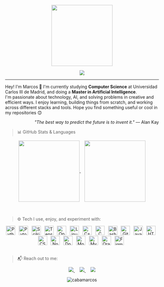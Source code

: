 <!-- Presentation section -->
<p align="center">
  <img src="https://raw.githubusercontent.com/cabamarcos/cabamarcos/main/logo/preview.png" width="200">
</p>

<p align="center">
  <!-- Typing SVG by DenverCoder1 - https://github.com/DenverCoder1/readme-typing-svg -->
  <a href="https://github.com/DenverCoder1/readme-typing-svg">
    <img src="https://readme-typing-svg.demolab.com/?lines=Bachelor’s%20degree%20in%20Computer%20Science;AI%20Master%20Student;Always%20curious%20about%20tech&font=Fira%20Code&center=true&width=500&height=45&color=30C9A7&vCenter=true&pause=1000&size=22" />
  </a>
</p>

---

<!-- Bio section -->
Hey! I'm Marcos 👋 I'm currently studying **Computer Science** at Universidad Carlos III de Madrid, and doing a **Master in Artificial Intelligence**.  
I'm passionate about technology, AI, and solving problems in creative and efficient ways. I enjoy learning, building things from scratch, and working across different stacks and tools. Hope you find something useful or cool in my repositories 😊

<p align="right"><i>"The best way to predict the future is to invent it."</i> — Alan Kay</p>

<!-- Stats section -->
> 📊 GitHub Stats & Languages
>

<div align="center">
  <a href="https://github.com/cabamarcos?tab=repositories">
    <picture>
      <source
        srcset="https://github-readme-stats.vercel.app/api?username=cabamarcos&show_icons=true&theme=radical"
        media="(prefers-color-scheme: dark)"
      />
      <source
        srcset="https://github-readme-stats.vercel.app/api?username=cabamarcos&show_icons=true&theme=vue"
        media="(prefers-color-scheme: light), (prefers-color-scheme: no-preference)"
      />
        <img height=200 align="center" src="https://github-readme-stats.vercel.app/api?username=cabamarcos&show_icons=true" />
    </picture>
  </a>
  &nbsp;&nbsp;
  <a href="https://github.com/cabamarcos?tab=repositories">
    <picture>
      <source
        srcset="https://github-readme-stats.vercel.app/api/top-langs/?username=cabamarcos&layout=compact&langs_count=8&theme=radical&include_all_commits=true&hide_border=true&hide=jupyter%20notebook"
        media="(prefers-color-scheme: dark)"
      />
      <source
        srcset="https://github-readme-stats.vercel.app/api/top-langs/?username=cabamarcos&layout=compact&langs_count=8&theme=vue&include_all_commits=true&hide_border=true&hide=jupyter%20notebook"
        media="(prefers-color-scheme: light), (prefers-color-scheme: no-preference)"
      />
        <img height=200 align="center" src="https://github-readme-stats.vercel.app/api/top-langs/?username=cabamarcos&layout=compact" />
    </picture>
  </a>
</div>
<br />
<br />

<!-- Tools section -->
> ⚙️ Tech I use, enjoy, and experiment with:
>
<div align="center">
  <img alt="Python" width="30px" src="https://cdn.jsdelivr.net/gh/devicons/devicon/icons/python/python-original.svg" />&nbsp;&nbsp;
  <img alt="Pytorch" width="30px" src="https://www.vectorlogo.zone/logos/pytorch/pytorch-icon.svg" />&nbsp;&nbsp;
  <img alt="Scikit-Learn" width="30px" src="https://upload.wikimedia.org/wikipedia/commons/0/05/Scikit_learn_logo_small.svg" />&nbsp;&nbsp;
  <img alt="TensorFlow" width="30px" src="https://www.vectorlogo.zone/logos/tensorflow/tensorflow-icon.svg" />&nbsp;&nbsp;
  <img alt="OpenCV" width="30px" src="https://www.vectorlogo.zone/logos/opencv/opencv-icon.svg" />&nbsp;&nbsp;
  <img alt="Linux" width="30px" src="https://cdn.jsdelivr.net/gh/devicons/devicon/icons/linux/linux-original.svg" />&nbsp;&nbsp;
  <img alt="C++" width="30px" src="https://cdn.jsdelivr.net/gh/devicons/devicon/icons/cplusplus/cplusplus-original.svg" />&nbsp;&nbsp;
  <img alt="C" width="30px" src="https://cdn.jsdelivr.net/gh/devicons/devicon/icons/c/c-original.svg" />&nbsp;&nbsp;
  <img alt="Bash" width="30px" src="https://www.vectorlogo.zone/logos/gnu_bash/gnu_bash-icon.svg" />&nbsp;&nbsp;
  <img alt="Git" width="30px" src="https://cdn.jsdelivr.net/gh/devicons/devicon/icons/git/git-original.svg" />&nbsp;&nbsp;
  <img alt="JavaScript" width="30px" src="https://cdn.jsdelivr.net/gh/devicons/devicon/icons/javascript/javascript-original.svg" />&nbsp;&nbsp;
  <img alt="HTML" width="30px" src="https://cdn.jsdelivr.net/gh/devicons/devicon/icons/html5/html5-original.svg" />&nbsp;&nbsp;
  <img alt="CSS" width="30px" src="https://cdn.jsdelivr.net/gh/devicons/devicon/icons/css3/css3-original.svg" />&nbsp;&nbsp;
  <img alt="Node.js" width="30px" src="https://cdn.jsdelivr.net/gh/devicons/devicon/icons/nodejs/nodejs-original-wordmark.svg" />&nbsp;&nbsp;
  <img alt="Docker" width="30px" src="https://cdn.jsdelivr.net/gh/devicons/devicon/icons/docker/docker-original-wordmark.svg" />&nbsp;&nbsp;
  <img alt="MongoDB" width="30px" src="https://cdn.jsdelivr.net/gh/devicons/devicon/icons/mongodb/mongodb-original-wordmark.svg" />&nbsp;&nbsp;
  <img alt="MySQL" width="30px" src="https://cdn.jsdelivr.net/gh/devicons/devicon/icons/mysql/mysql-original-wordmark.svg" />&nbsp;&nbsp;
  <img alt="Oracle" width="30px" src="https://cdn.jsdelivr.net/gh/devicons/devicon/icons/oracle/oracle-original.svg" />&nbsp;&nbsp;
  <img alt="Figma" width="30px" src="https://www.vectorlogo.zone/logos/figma/figma-icon.svg" />&nbsp;&nbsp;
</div>
<br />

<!-- Social media section -->
> 📬 Reach out to me:
> 
<p align="center">
  <a href="https://www.linkedin.com/in/marcos-caballero-831046236/">
    <img src="https://img.shields.io/badge/-Linkedin-blue?style=flat-square&logo=Linkedin&logoColor=white" />
  </a>
&nbsp;&nbsp;&nbsp;
  <a href="mailto:marcoscaballero.contacto@gmail.com">
    <img src="https://img.shields.io/badge/-Email-red?style=flat-square&logo=Gmail&logoColor=white" />
  </a>
&nbsp;&nbsp;&nbsp;
  <a href="https://github.com/cabamarcos">
    <img src="https://img.shields.io/badge/-GitHub-black?style=flat-square&logo=github&logoColor=white" />
  </a>
</p>

<!-- Profile views -->
<p align="center"> <img src="https://komarev.com/ghpvc/?username=cabamarcos&label=Profile%20views&color=0e75b6&style=flat" alt="cabamarcos" /> </p>
